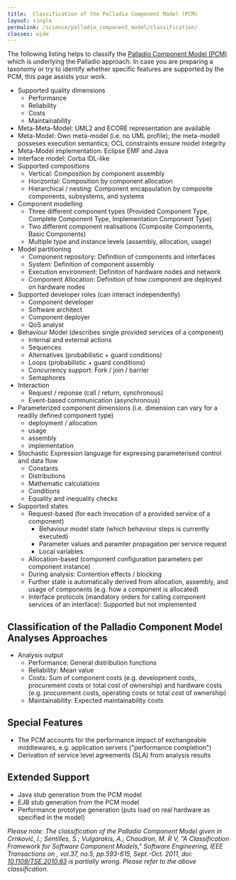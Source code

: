 ```yaml
---
title:  Classification of the Palladio Component Model (PCM)
layout: single
permalink: /science/palladio_component_model/classification/
classes: wide
---
```


The following listing helps to classify the [Palladio Component Model (PCM)](/science/palladio_component_model/) which is underlying the Palladio approach. In case you are preparing a taxonomy or try to identify whether specific features are supported by the PCM, this page assists your work.

- Supported quality dimensions
    + Performance
    + Reliability
    + Costs
    + Maintainability 
- Meta-Meta-Model: UML2 and ECORE representation are available
- Meta-Model: Own meta-model (i.e. no UML profile); the meta-modell posseses execution semantics; OCL constraints ensure model integrity
- Meta-Model implementation: Eclipse EMF and Java
- Interface model: Corba IDL-like
- Supported compositions
    + Vertical: Composition by component assembly
    + Horizontal: Composition by component allocation
    + Hierarchical / nesting: Component encapsulation by composite components, subsystems, and systems 
- Component modelling
    + Three different component types (Provided Component Type, Complete Component Type, Implementation Component Type)
    + Two different component realisations (Composite Components, Basic Components)
    + Multiple type and instance levels (assembly, allocation, usage) 
- Model partitioning
    + Component repository: Definition of components and interfaces
    + System: Definition of component assembly
    + Execution environment: Definiton of hardware nodes and network
    + Component Allocation: Definition of how component are deployed on hardware nodes 
- Supported developer roles (can interact independently)
    + Component developer
    + Software architect
    + Component deployer
    + QoS analyst 
- Behaviour Model (describes single provided services of a component)
    + Internal and external actions
    + Sequences
    + Alternatives (probabilistic + guard conditions)
    + Loops (probabilistic + guard conditions)
    + Concurrency support: Fork / join / barrier
    + Semaphores 
- Interaction
    + Request / reponse (call / return, synchronous)
    + Event-based communication (asynchronous)
- Parameterized component dimensions (i.e. dimension can vary for a readily defined component type)
    + deployment / allocation
    + usage
    + assembly
    + implementation 
- Stochastic Expression language for expressing parameterised control and data flow
    + Constants
    + Distributions
    + Mathematic calculations
    + Conditions
    + Equality and inequality checks 
- Supported states
    + Request-based (for each invocation of a provided service of a component)
        * Behaviour model state (which behaviour steps is currently executed)
        * Parameter values and paramter propagation per service request
        * Local variables 
    + Allocation-based (component configuration parameters per component instance)
    + During analysis: Contention effects / blocking
    + Further state is automatically derived from allocation, assembly, and usage of components (e.g. how a component is allocated)
    + Interface protocols (mandatory orders for calling component services of an interface): Supported but not implemented 

## Classification of the Palladio Component Model Analyses Approaches

- Analysis output
    + Performance: General distribution functions
    + Reliability: Mean value
    + Costs: Sum of component costs (e.g. development costs, procurement costs or total cost of ownership) and hardware costs (e.g. procurement costs, operating costs or total cost of ownership)
    + Maintainability: Expected maintainability costs 

## Special Features

- The PCM accounts for the performance impact of exchangeable middlewares, e.g. application servers ("performance completion")
- Derivation of service level agreements (SLA) from analysis results 

## Extended Support

- Java stub generation from the PCM model
- EJB stub generation from the PCM model
- Performance prototype generation (puts load on real hardware as specified in the model) 

*Please note: The classification of the Palladio Component Model given in Crnković, I.; Sentilles, S.; Vulgarakis, A.; Chaudron, M. R V, "A Classification Framework for Software Component Models," Software Engineering, IEEE Transactions on , vol.37, no.5, pp.593-615, Sept.-Oct. 2011, doi: [10.1109/TSE.2010.83](http://dx.doi.org/10.1109/TSE.2010.83) is partially wrong. Please refer to the above classification.*
